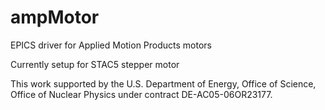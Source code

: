 # ampMotor
EPICS driver for Applied Motion Products motors

Currently setup for STAC5 stepper motor



This work supported by the U.S. Department of Energy, Office of Science, 
Office of Nuclear Physics under contract DE-AC05-06OR23177.

